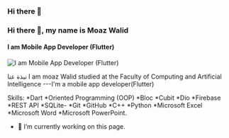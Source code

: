 ### Hi there 👋
### Hi there 👋, my name is Moaz Walid
#### I am Mobile App Developer (Flutter)
![I am Mobile App Developer (Flutter)](https://media.licdn.com/dms/image/D4D03AQGiAWdtHMhlrA/profile-displayphoto-shrink_800_800/0/1689174933212?e=1697068800&v=beta&t=AKHxYanYk7WjNm_nelwaDYHom49BC7hd6nCVRv54fpI)

نبذة عنا
I am moaz Walid studied at the Faculty of Computing and Artificial Intelligence ---I'm a mobile app developer(Flutter)

Skills:
*Dart
*Oriented Programming (OOP)
*Bloc
*Cubit
*Dio
*Firebase
*REST API
*SQLite-
*Git
*GitHub
*C++
*Python
*Microsoft Excel
*Microsoft Word
*Microsoft PowerPoint.

- 🔭 I’m currently working on this page. 
